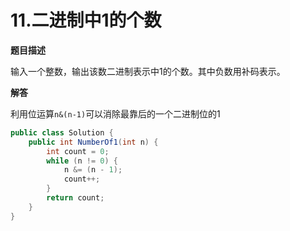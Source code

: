# 11.二进制中1的个数

**题目描述**

输入一个整数，输出该数二进制表示中1的个数。其中负数用补码表示。

**解答**

利用位运算`n&(n-1)`可以消除最靠后的一个二进制位的1

```java
public class Solution {
    public int NumberOf1(int n) {
        int count = 0;
        while (n != 0) {
            n &= (n - 1);
            count++;
        }
        return count;
    }
}
```